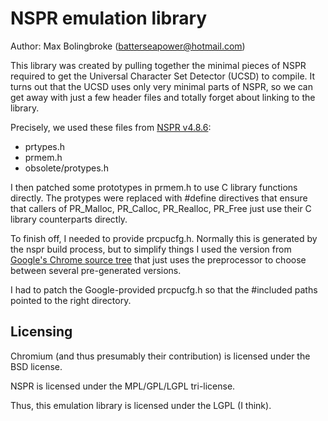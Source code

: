 # NSPR emulation library

Author: Max Bolingbroke (<batterseapower@hotmail.com>)

This library was created by pulling together the minimal pieces of NSPR required to get the Universal Character Set
Detector (UCSD) to compile. It turns out that the UCSD uses only very minimal parts of NSPR, so we can get away with just a few
header files and totally forget about linking to the library.

Precisely, we used these files from [NSPR v4.8.6](https://ftp.mozilla.org/pub/mozilla.org/nspr/releases/v4.8.6/):

  * prtypes.h
  * prmem.h
  * obsolete/protypes.h

I then patched some prototypes in prmem.h to use C library functions directly. The protypes were replaced with #define directives
that ensure that callers of PR_Malloc, PR_Calloc, PR_Realloc, PR_Free just use their C library counterparts directly.

To finish off, I needed to provide prcpucfg.h. Normally this is generated by the nspr build process, but to simplify things I used
the version from [Google's Chrome source tree](http://src.chromium.org/viewvc/chrome/trunk/src/base/third_party/nspr/prcpucfg.h?view=markup)
that just uses the preprocessor to choose between several pre-generated versions.

I had to patch the Google-provided prcpucfg.h so that the #included paths pointed to the right directory.

## Licensing

Chromium (and thus presumably their contribution) is licensed under the BSD license.

NSPR is licensed under the MPL/GPL/LGPL tri-license.

Thus, this emulation library is licensed under the LGPL (I think).